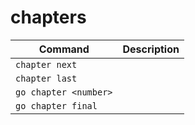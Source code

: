 # chapters

| Command         | Description             |
| --------------- | ----------------------- |
| `chapter next`       |  |
| `chapter last`       |  |
| `go chapter <number>`       |  |
| `go chapter final`       |  |
